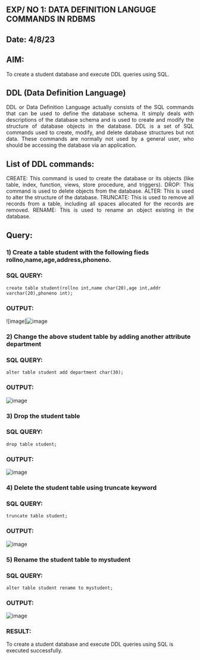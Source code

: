 ## EXP/ NO 1: DATA DEFINITION LANGUGE COMMANDS IN RDBMS

## Date: 4/8/23

## AIM:
To create a student database and execute DDL queries using SQL.

## DDL (Data Definition Language)
<div align="justify">
DDL or Data Definition Language actually consists of the SQL commands that can be used to define the database schema. It simply deals with descriptions of the database schema and is used to create and modify the structure of database objects in the database. DDL is a set of SQL commands used to create, modify, and delete database structures but not data. These commands are normally not used by a general user, who should be accessing the database via an application.
</div>
 
## List of DDL commands: 
<div align="justify">
CREATE: This command is used to create the database or its objects (like table, index, function, views, store procedure, and triggers).
DROP: This command is used to delete objects from the database.
ALTER: This is used to alter the structure of the database.
TRUNCATE: This is used to remove all records from a table, including all spaces allocated for the records are removed.
RENAME: This is used to rename an object existing in the database.
</div>

## Query:
### 1) Create a table student with the following fieds rollno,name,age,address,phoneno.
### SQL QUERY: 
```
create table student(rollno int,name char(20),age int,addr varchar(20),phoneno int);
```

### OUTPUT:
![image]![image](https://github.com/BalaSathiesh/G2_DBMS/assets/128462891/20f30f9b-1403-4467-ba8a-79672bc1b46e)


### 2) Change the above student table by adding another attribute department
### SQL QUERY: 
```
alter table student add department char(30);

```
### OUTPUT:
![image](https://github.com/BalaSathiesh/G2_DBMS/assets/128462891/67b186a8-63a8-4156-82ed-aec2ebebd375)




### 3) Drop the student table
### SQL QUERY: 
```
drop table student;

```
### OUTPUT:
![image](https://github.com/BalaSathiesh/G2_DBMS/assets/128462891/9ac144cb-48e4-449a-b0b4-41224cc6cde9)


### 4) Delete the student table using truncate keyword
### SQL QUERY: 
```
truncate table student;

```
### OUTPUT:
![image](https://github.com/BalaSathiesh/G2_DBMS/assets/128462891/1f038aff-2fc5-448f-879d-cd155e55c717)


### 5) Rename the student table to mystudent
### SQL QUERY: 
```
alter table student rename to mystudent;

```
### OUTPUT:
![image](https://github.com/BalaSathiesh/G2_DBMS/assets/128462891/6cbb6795-04a6-416a-8570-2f0ae60a4018)


### RESULT:
To create a student database and execute DDL queries using SQL is executed successfully.
